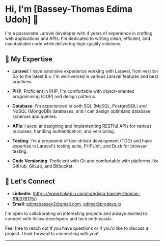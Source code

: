 # Hi, I'm [Bassey-Thomas Edima Udoh] 👋

I'm a passionate Laravel developer with 4 years of experience in crafting web applications and APIs. I'm dedicated to writing clean, efficient, and maintainable code while delivering high-quality solutions.

## 🔧 My Expertise

- **Laravel**: I have extensive experience working with Laravel, from version 5.x to the latest 8.x. I'm well-versed in various Laravel features and best practices.

- **PHP**: Proficient in PHP, I'm comfortable with object-oriented programming (OOP) and design patterns.

- **Database**: I'm experienced in both SQL (MySQL, PostgreSQL) and NoSQL (MongoDB) databases, and I can design optimized database schemas and queries.

- **APIs**: I excel at designing and implementing RESTful APIs for various purposes, handling authentication, and versioning.

- **Testing**: I'm a proponent of test-driven development (TDD) and have expertise in Laravel's testing suite, PHPUnit, and Dusk for browser testing.

- **Code Versioning**: Proficient with Git and comfortable with platforms like GitHub, GitLab, and Bitbucket.


## 🚀 Let's Connect

- **LinkedIn**: (https://www.linkedin.com/in/edima-bassey-thomas-61b376175/)
- **Email**: edimabassey2@gmail.com, edima@prodevs.io

I'm open to collaborating on interesting projects and always excited to connect with fellow developers and tech enthusiasts.

Feel free to reach out if you have questions or if you'd like to discuss a project. I look forward to connecting with you!

---
